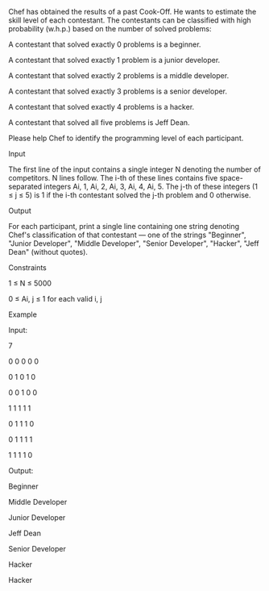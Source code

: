 Chef has obtained the results of a past Cook-Off. He wants to estimate the skill level of each contestant. The contestants can be classified with high probability (w.h.p.) based on the number of solved problems:

A contestant that solved exactly 0 problems is a beginner.

A contestant that solved exactly 1 problem is a junior developer.

A contestant that solved exactly 2 problems is a middle developer.

A contestant that solved exactly 3 problems is a senior developer.

A contestant that solved exactly 4 problems is a hacker.

A contestant that solved all five problems is Jeff Dean.

Please help Chef to identify the programming level of each participant.



Input

The first line of the input contains a single integer N denoting the number of competitors.
N lines follow. The i-th of these lines contains five space-separated integers Ai, 1, Ai, 2, Ai, 3, Ai, 4, Ai, 5. The j-th of these integers (1 ≤ j ≤ 5) is 1 if the i-th contestant solved the j-th problem and 0 otherwise.

Output

For each participant, print a single line containing one string denoting Chef's classification of that contestant — one of the strings "Beginner", "Junior Developer", "Middle Developer", "Senior Developer", "Hacker", "Jeff Dean" (without quotes).

Constraints

1 ≤ N ≤ 5000

0 ≤ Ai, j ≤ 1 for each valid i, j

Example

Input:

7

0 0 0 0 0

0 1 0 1 0

0 0 1 0 0

1 1 1 1 1

0 1 1 1 0

0 1 1 1 1

1 1 1 1 0

Output:

Beginner

Middle Developer

Junior Developer

Jeff Dean

Senior Developer

Hacker

Hacker
